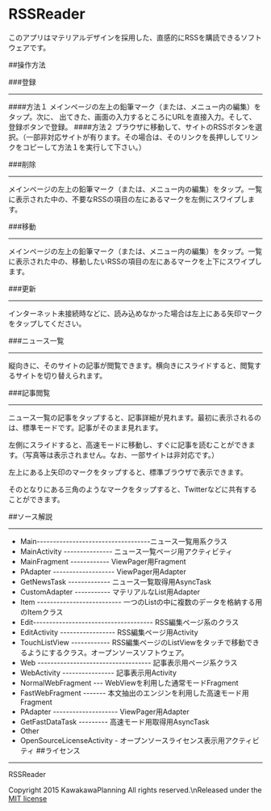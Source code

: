 RSSReader
======================
このアプリはマテリアルデザインを採用した、直感的にRSSを購読できるソフトウェアです。
 
##操作方法


###登録
___
####方法１
メインページの左上の鉛筆マーク（または、メニュー内の編集）をタップ。次に、
出てきた、画面の入力するところにURLを直接入力。そして、登録ボタンで登録。
####方法２
ブラウザに移動して、サイトのRSSボタンを選択。（一部非対応サイトが有ります。その場合は、そのリンクを長押ししてリンクをコピーして方法１を実行して下さい。）

###削除
___
メインページの左上の鉛筆マーク（または、メニュー内の編集）をタップ。一覧に表示された中の、不要なRSSの項目の左にあるマークを左側にスワイプします。

###移動
___
メインページの左上の鉛筆マーク（または、メニュー内の編集）をタップ。一覧に表示された中の、移動したいRSSの項目の左にあるマークを上下にスワイプします。


###更新
___
インターネット未接続時などに、読み込めなかった場合は左上にある矢印マークをタップしてください。

###ニュース一覧
___
縦向きに、そのサイトの記事が閲覧できます。横向きにスライドすると、閲覧するサイトを切り替えられます。

###記事閲覧
___
ニュース一覧の記事をタップすると、記事詳細が見れます。最初に表示されるのは、標準モードです。記事がそのまま見れます。

左側にスライドすると、高速モードに移動し、すぐに記事を読むことができます。（写真等は表示されません。なお、一部サイトは非対応です。）

左上にある上矢印のマークをタップすると、標準ブラウザで表示できます。

そのとなりにある三角のようなマークをタップすると、Twitterなどに共有することができます。

##ソース解説
___
- Main-----------------------------------ニュース一覧用系クラス
 - MainActivity --------------- ニュース一覧ページ用アクティビティ
 - MainFragment ------------ ViewPager用Fragment
 - PAdapter ------------------- ViewPager用Adapter
 - GetNewsTask ------------- ニュース一覧取得用AsyncTask
 - CustomAdapter ----------- マテリアルなList用Adapter
 - Item -------------------------- 一つのListの中に複数のデータを格納する用のItemクラス
- Edit------------------------------------- RSS編集ページ系のクラス
 - EditActivity ----------------- RSS編集ページ用Activity
 - TouchListView ------------ RSS編集ページのListViewをタッチで移動できるようにするクラス。オープンソースソフトウェア。
- Web ----------------------------------- 記事表示用ページ系クラス
 - WebActivity ---------------- 記事表示用Activity
 - NormalWebFragment --- WebViewを利用した通常モードFragment
 - FastWebFragment ------- 本文抽出のエンジンを利用した高速モード用Fragment
 - PAdapter -------------------- ViewPager用Adapter
 - GetFastDataTask --------- 高速モード用取得用AsyncTask
- Other
 - OpenSourceLicenseActivity - オープンソースライセンス表示用アクティビティ
##ライセンス
___
RSSReader

Copyright 2015 KawakawaPlanning All rights reserved.\nReleased under the [MIT license]

[MIT license]: https://gist.github.com/KawakawaRitsuki/2ce3412a30c2d15ab49c